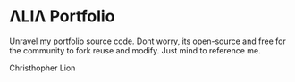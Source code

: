 # ΛLIΛ Portfolio

Unravel my portfolio source code.
Dont worry, its open-source and free for the community to fork reuse and modify.
Just mind to reference me.

Christhopher Lion